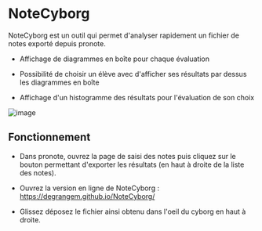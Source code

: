 # NoteCyborg

NoteCyborg est un outil qui permet d'analyser rapidement un fichier de notes exporté depuis pronote.

- Affichage de diagrammes en boîte pour chaque évaluation

- Possibilité de choisir un élève avec d'afficher ses résultats par dessus les diagrammes en boîte

- Affichage d'un histogramme des résultats pour l'évaluation de son choix

![image](https://user-images.githubusercontent.com/53106394/236934298-9cc8b531-f286-409f-8e2d-616907bec182.png)

## Fonctionnement

- Dans pronote, ouvrez la page de saisi des notes puis cliquez sur le bouton permettant d'exporter les résultats (en haut à droite de la liste des notes).

- Ouvrez la version en ligne de NoteCyborg : https://degrangem.github.io/NoteCyborg/

- Glissez déposez le fichier ainsi obtenu dans l'oeil du cyborg en haut à droite.
